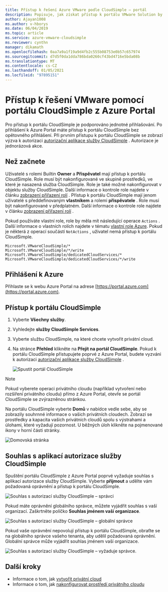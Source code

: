```yaml
---
title: Přístup k řešení Azure VMware podle CloudSimple – portál
description: Popisuje, jak získat přístup k portálu VMware Solution by CloudSimple z webu Azure Portal.
author: Ajayan1008
ms.author: v-hborys
ms.date: 06/04/2019
ms.topic: article
ms.service: azure-vmware-cloudsimple
ms.reviewer: cynthn
manager: dikamath
ms.openlocfilehash: 0aa7a9a1f19a9d4fb2c555b08753e0b57c657974
ms.sourcegitcommit: d7d5f0da1dda786bda0260cf43bd4716e5bda08b
ms.translationtype: MT
ms.contentlocale: cs-CZ
ms.lasthandoff: 01/05/2021
ms.locfileid: "97895151"
---
```

# <a name="access-the-vmware-solution-by-cloudsimple-portal-from-the-azure-portal"></a>Přístup k řešení VMware pomocí portálu CloudSimple z Azure Portal

Pro přístup k portálu CloudSimple je podporováno jednotné přihlašování. Po přihlášení k Azure Portal máte přístup k portálu CloudSimple bez opětovného přihlášení. Při prvním přístupu k portálu CloudSimple se zobrazí výzva k autorizaci [autorizační aplikace služby CloudSimple](#consent-to-cloudsimple-service-authorization-application) .  Autorizace je jednorázová akce.

## <a name="before-you-begin"></a>Než začnete

Uživatelé s rolemi Builtin **Owner** a **Přispěvatel** mají přístup k portálu CloudSimple.  Role musí být nakonfigurované ve skupině prostředků, ve které je nasazená služba CloudSimple.  Role je také možné nakonfigurovat v objektu služby CloudSimple.  Další informace o kontrole role najdete v článku [zobrazení přiřazení rolí](../role-based-access-control/check-access.md) . Přístup k portálu CloudSimple mají jenom uživatelé s předdefinovaným **vlastníkem** a rolemi **přispěvatele** .  Role musí být nakonfigurované v předplatném.  Další informace o kontrole role najdete v článku [zobrazení přiřazení rolí](../role-based-access-control/check-access.md) .

Pokud používáte vlastní role, role by měla mít následující operace ```Actions``` .  Další informace o vlastních rolích najdete v tématu [vlastní role Azure](../role-based-access-control/custom-roles.md).  Pokud je některá z operací součástí ```NotActions``` , uživatel nemá přístup k portálu CloudSimple.

```
Microsoft.VMwareCloudSimple/*
Microsoft.VMwareCloudSimple/*/write
Microsoft.VMwareCloudSimple/dedicatedCloudServices/*
Microsoft.VMwareCloudSimple/dedicatedCloudServices/*/write
```

## <a name="sign-in-to-azure"></a>Přihlášení k Azure

Přihlaste se k webu Azure Portal na adrese [https://portal.azure.com](https://portal.azure.com).

## <a name="access-the-cloudsimple-portal"></a>Přístup k portálu CloudSimple

1. Vyberte **Všechny služby**.

2. Vyhledejte **služby CloudSimple Services**.

3. Vyberte službu CloudSimple, na které chcete vytvořit privátní cloud.

4. Na stránce **Přehled** klikněte na **Přejít na portál CloudSimple**.  Pokud k portálu CloudSimple přistupujete poprvé z Azure Portal, budete vyzváni k autorizaci [autorizační aplikace služby CloudSimple](#consent-to-cloudsimple-service-authorization-application) . 

    ![Spustit portál CloudSimple](media/launch-cloudsimple-portal.png)

> [!NOTE]
> Pokud vyberete operaci privátního cloudu (například vytvoření nebo rozšíření privátního cloudu) přímo z Azure Portal, otevře se portál CloudSimple se zvýrazněnou stránkou.

Na portálu CloudSimple vyberte **Domů** v nabídce vedle sebe, aby se zobrazily souhrnné informace o vašich privátních cloudech. Zobrazí se prostředky a kapacita vašich privátních cloudů spolu s výstrahami a úlohami, které vyžadují pozornost. U běžných úloh klikněte na pojmenované ikony v horní části stránky.

![Domovská stránka](media/cloudsimple-portal-home.png)

## <a name="consent-to-cloudsimple-service-authorization-application"></a>Souhlas s aplikací autorizace služby CloudSimple

Spuštění portálu CloudSimple z Azure Portal poprvé vyžaduje souhlas s aplikací autorizace služby CloudSimple.  Vyberte **přijmout** a udělte vám požadovaná oprávnění a přístup k portálu CloudSimple.

![Souhlas s autorizací služby CloudSimple – správci](media/cloudsimple-azure-consent.png)

Pokud máte oprávnění globálního správce, můžete vyjádřit souhlas s vaší organizací.  Zaškrtněte políčko **Souhlas jménem vaší organizace**.

![Souhlas s autorizací služby CloudSimple – globální správce](media/cloudsimple-azure-consent-global-admin.png)

Pokud vaše oprávnění nepovolují přístup k portálu CloudSimple, obraťte se na globálního správce vašeho tenanta, aby udělil požadovaná oprávnění.  Globální správce může vyjádřit souhlas jménem vaší organizace.

![Souhlas s autorizací služby CloudSimple – vyžaduje správce.](media/cloudsimple-azure-consent-requires-administrator.png)

## <a name="next-steps"></a>Další kroky

* Informace o tom, jak [vytvořit privátní cloud](./create-private-cloud.md)
* Informace o tom, jak [nakonfigurovat prostředí privátního cloudu](quickstart-create-private-cloud.md)
